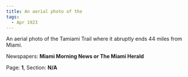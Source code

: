 ```yaml
---  
title: An aerial photo of the  
tags:  
  - Apr 1923  
---  
```

  
An aerial photo of the Tamiami Trail where it abruptly ends 44 miles from Miami.  
  
Newspapers: **Miami Morning News or The Miami Herald**  
  
Page: **1**, Section: **N/A** 
